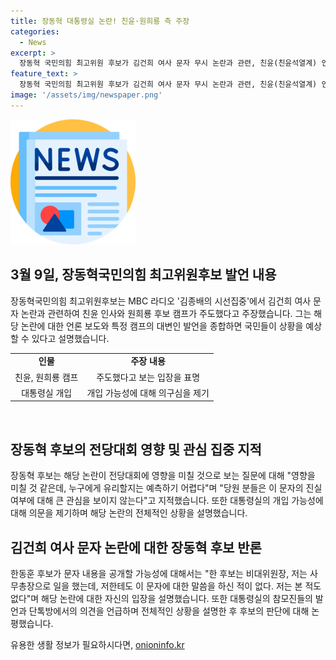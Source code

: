 ```yaml
---
title: 장동혁 대통령실 논란! 친윤·원희룡 측 주장
categories:
  - News
excerpt: >
  장동혁 국민의힘 최고위원 후보가 김건희 여사 문자 무시 논란과 관련, 친윤(친윤석열계) 인사와 원희룡 후보 캠프를 비판했다고 밝혔다. 대통령실 개입 가능성에 대해 거리를 두고, 한 후보가 문자 내용을 공개할 가능성에 대해 반박했다. 전체적인 상황을 고려할 때, 한 후보는 김 여사에 대한 사과 의사가 없었을 것으로 보인다. 이에 대한 논란이 예상보다 깊어지고 있으며, 사람들의 관심이 집중되고 있다.
feature_text: >
  장동혁 국민의힘 최고위원 후보가 김건희 여사 문자 무시 논란과 관련, 친윤(친윤석열계) 인사와 원희룡 후보 캠프를 비판했다고 밝혔다. 대통령실 개입 가능성에 대해 거리를 두고, 한 후보가 문자 내용을 공개할 가능성에 대해 반박했다. 전체적인 상황을 고려할 때, 한 후보는 김 여사에 대한 사과 의사가 없었을 것으로 보인다. 이에 대한 논란이 예상보다 깊어지고 있으며, 사람들의 관심이 집중되고 있다.
image: '/assets/img/newspaper.png'
---
```


<p><img src="/assets/img/newspaper.png" alt="kimp 속보" /></p>

<h2 data-ke-size="size26">3월 9일, 장동혁국민의힘 최고위원후보 발언 내용</h2>

<p data-ke-size="size16">장동혁국민의힘 최고위원후보는 MBC 라디오 '김종배의 시선집중'에서 김건희 여사 문자 논란과 관련하여 친윤 인사와 원희룡 후보 캠프가 주도했다고 주장했습니다. 그는 해당 논란에 대한 언론 보도와 특정 캠프의 대변인 발언을 종합하면 국민들이 상황을 예상할 수 있다고 설명했습니다.</p>

<table>
  <tr>
    <td style="text-align: center; height: 17px;"><b>인물</b></td>
    <td style="text-align: center; height: 17px;"><b>주장 내용</b></td>
  </tr>
  <tr>
    <td style="text-align: center; height: 17px;">친윤, 원희룡 캠프</td>
    <td style="text-align: center; height: 17px;">주도했다고 보는 입장을 표명</td>
  </tr>
  <tr>
    <td style="text-align: center; height: 17px;">대통령실 개입</td>
    <td style="text-align: center; height: 17px;">개입 가능성에 대해 의구심을 제기</td>
  </tr>
</table>

<p data-ke-size="size16">&nbsp;</p>

<h2 data-ke-size="size26">장동혁 후보의 전당대회 영향 및 관심 집중 지적</h2>

<p data-ke-size="size16">장동혁 후보는 해당 논란이 전당대회에 영향을 미칠 것으로 보는 질문에 대해 "영향을 미칠 것 같은데, 누구에게 유리할지는 예측하기 어렵다"며 "당원 분들은 이 문자의 진실 여부에 대해 큰 관심을 보이지 않는다"고 지적했습니다. 또한 대통령실의 개입 가능성에 대해 의문을 제기하며 해당 논란의 전체적인 상황을 설명했습니다.</p>

<h2 data-ke-size="size26">김건희 여사 문자 논란에 대한 장동혁 후보 반론</h2>

<p data-ke-size="size16">한동훈 후보가 문자 내용을 공개할 가능성에 대해서는 "한 후보는 비대위원장, 저는 사무총장으로 일을 했는데, 저한테도 이 문자에 대한 말씀을 하신 적이 없다. 저는 본 적도 없다"며 해당 논란에 대한 자신의 입장을 설명했습니다. 또한 대통령실의 참모진들의 발언과 단톡방에서의 의견을 언급하며 전체적인 상황을 설명한 후 후보의 판단에 대해 논평했습니다.</p>

<p data-ke-size="size16"></p>
유용한 생활 정보가 필요하시다면, <a href="https://onioninfo.kr" rel="dofollow">onioninfo.kr</a>


